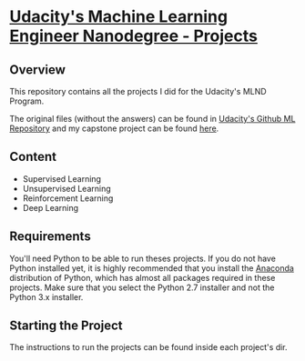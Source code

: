 # [Udacity's Machine Learning Engineer Nanodegree - Projects](https://www.udacity.com/course/machine-learning-engineer-nanodegree--nd009t)
## Overview
This repository contains all the projects I did for the Udacity's MLND Program.

The original files (without the answers) can be found in [Udacity's Github ML Repository](https://github.com/udacity/machine-learning) and my capstone project can be found [here](https://github.com/lccasagrande/Deep-Knowledge-Tracing).

## Content
- Supervised Learning
- Unsupervised Learning
- Reinforcement Learning
- Deep Learning

## Requirements
You'll need Python to be able to run theses projects. If you do not have Python installed yet, it is highly recommended that you install the [Anaconda](https://www.anaconda.com/download/) distribution of Python, which has almost all packages required in these projects. Make sure that you select the Python 2.7 installer and not the Python 3.x installer.

## Starting the Project
The instructions to run the projects can be found inside each project's dir.